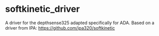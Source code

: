 softkinetic_driver
==================

A driver for the depthsense325 adapted specifically for ADA. Based on a driver from IPA:
https://github.com/ipa320/softkinetic
